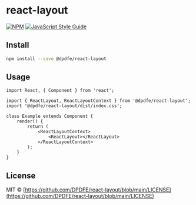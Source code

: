 # react-layout

[![NPM](https://www.npmjs.com/package/@dpdfe/react-layout)](https://www.npmjs.com/package/@dpdfe/react-layout) [![JavaScript Style Guide](https://img.shields.io/badge/code_style-standard-brightgreen.svg)](https://standardjs.com)

## Install

```bash
npm install --save @dpdfe/react-layout
```

## Usage

```tsx
import React, { Component } from 'react';

import { ReactLayout, ReactLayoutContext } from '@dpdfe/react-layout';
import '@dpdfe/react-layout/dist/index.css';

class Example extends Component {
    render() {
        return (
            <ReactLayoutContext>
                <ReactLayout></ReactLayout>
            </ReactLayoutContext>
        );
    }
}
```

## License

MIT © [https://github.com/DPDFE/react-layout/blob/main/LICENSE](https://github.com/DPDFE/react-layout/blob/main/LICENSE)
